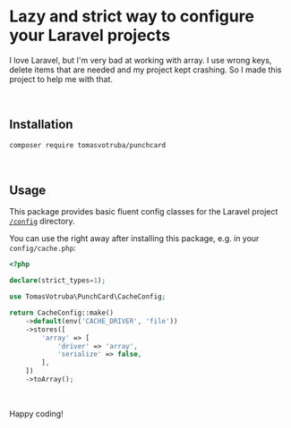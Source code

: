 # Lazy and strict way to configure your Laravel projects

I love Laravel, but I'm very bad at working with array. I use wrong keys, delete items that are needed and my project kept crashing. So I made this project to help me with that.

<br>

## Installation

```bash
composer require tomasvotruba/punchcard
```

<br>

## Usage

This package provides basic fluent config classes for the Laravel project [`/config`](https://github.com/laravel/laravel/tree/10.x/config) directory.

You can use the right away after installing this package, e.g. in your `config/cache.php`:

```php
<?php

declare(strict_types=1);

use TomasVotruba\PunchCard\CacheConfig;

return CacheConfig::make()
    ->default(env('CACHE_DRIVER', 'file'))
    ->stores([
        'array' => [
            'driver' => 'array',
            'serialize' => false,
        ],
    ])
    ->toArray();
```


<br>

Happy coding!
